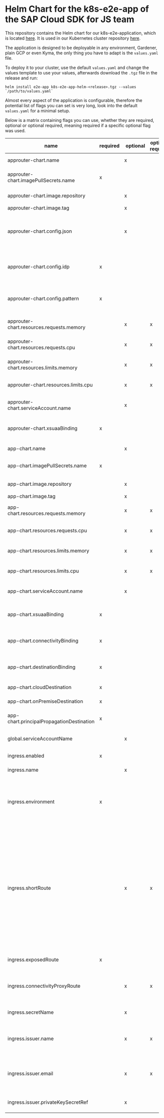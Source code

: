 # Helm Chart for the k8s-e2e-app of the SAP Cloud SDK for JS team
This repository contains the Helm chart for our k8s-e2e-application, which is located [here](https://github.tools.sap/cloudsdk/k8s-e2e-app).
It is used in our Kubernetes cluster repository [here](https://github.tools.sap/cloudsdk/cloudsdk-js-gardener-cluster).

The application is designed to be deployable in any environment, Gardener, plain GCP or even Kyma, the only thing you have to adapt is the `values.yaml` file.

To deploy it to your cluster, use the default `values.yaml` and change the values template to use your values, afterwards download the `.tgz` file in the release and run:

```
helm install e2e-app k8s-e2e-app-helm-<release>.tgz --values `/path/to/values.yaml`
```

Almost every aspect of the application is configurable, therefore the potential list of flags you can set is very long, look into the default `values.yaml` for a minimal setup.

Below is a matrix containing flags you can use, whether they are required, optional or optional required, meaning required if a specific optional flag was used.

| name | required | optional | optional required | default | description |
|---|---|---|---|---|---|
| approuter-chart.name | | x | | `approuter-chart` | Name of the chart and all its CRDs |
| approuter-chart.imagePullSecrets.name | x | | | | Name of the secret to pull the approuter image |
| approuter-chart.image.repository | | x | | `docker-cloudsdk.docker.repositories.sap.ondemand.com/k8s-approuter` | Name of the image to use |
| approuter-chart.image.tag | | x | | `latest` | Tag of the image |
| approuter-chart.config.json | | x | | The app is served under /backend-app/ | Contains the entire approuter config, can be provided in JSON format, can't be used together with `config.idp` |
| approuter-chart.config.idp | x | | | | Name of the Identity Provider to use, required unless the whole config.json is provided |
| approuter-chart.config.pattern | x | | | | The `TENANT_HOST_PATTERN` to use for your approuter for multi-tenancy |
| approuter-chart.resources.requests.memory | | x | x | `256Mi` | If any resource parameter is given, all have to be used |
| approuter-chart.resources.requests.cpu | | x | x | `500m` | If any resource parameter is given, all have to be used |
| approuter-chart.resources.limits.memory | | x | x | `512Mi` | If any resource parameter is given, all have to be used |
| approuter-chart.resources.limits.cpu | | x | x | `1000m` | If any resource parameter is given, all have to be used |
| approuter-chart.serviceAccount.name | | x | | `default` | Service account to use for the deployment |
| approuter-chart.xsuaaBinding | x | | | | Name of the secret that contains the xsuaa service binding |
| app-chart.name | | x | | `app-chart` | Name of the chart and all its CRDs |
| app-chart.imagePullSecrets.name | x | | | | Name of the secret to pull the app image |
| app-chart.image.repository | | x | | `docker-cloudsdk.docker.repositories.sap.ondemand.com/k8s-e2e-app` | Name of the image to use |
| app-chart.image.tag | | x | | `latest` | Tag of the image |
| app-chart.resources.requests.memory | | x | x | `256Mi` | If any resource parameter is given, all have to be used |
| app-chart.resources.requests.cpu | | x | x | `500m` | If any resource parameter is given, all have to be used |
| app-chart.resources.limits.memory | | x | x | `512Mi` | If any resource parameter is given, all have to be used |
| app-chart.resources.limits.cpu | | x | x | `1000m` | If any resource parameter is given, all have to be used |
| app-chart.serviceAccount.name | | x | | `default` | Service account to use for the deployment |
| app-chart.xsuaaBinding | x | | | | Name of the secret that contains the xsuaa service binding |
| app-chart.connectivityBinding | x | | | | Name of the secret that contains the connectivity service binding |
| app-chart.destinationBinding | x | | | | Name of the secret that contains the destination service binding |
| app-chart.cloudDestination | x | | | | Name of a cloud destination |
| app-chart.onPremiseDestination | x | | | | Name of a On-Premise destination |
| app-chart.principalPropagationDestination | x | | | | Name of a principal propagation destination |
| global.serviceAccountName | | x | | `default` | ServiceAccount that is used for all CRDs of the chart |
| ingress.enabled | x | | | | Whether to enable an ingress true/false |
| ingress.name | | x | | `k8s-e2e-app-helm` | Name of the charts CRDs |
| ingress.environment | x | | | | Kind of environment, either `gardener` or `generic`, if `generic` is used you will have to specify `ingress.issuer` values |
| ingress.shortRoute | | x | x | | If your exposed route is longer than 64 characters, you have to specify a shorter route, since `letsencrypt` needs one route that is shorter than 64 characters to function, the shortest available route would be your DNS, but only if that route is exposable, if you deploy to Gardener this won't be possible without specifying enviromnment as `gardener` |
| ingress.exposedRoute | x | | | | The route that will point at your approuter |
| ingress.connectivityProxyRoute | | x | x | | If the connectivity proxy doesn't have valid TLS yet, you have to configure it here |
| ingress.secretName | | x | | `tls-secret` | Name of the secret that will contain all certificates |
| ingress.issuer.name | | x | x | `letsencrypt-production` | Name of the issuer to use, if you don't specify a name a letsencrypt issuer will be created |
| ingress.issuer.email | | x | x | | Email that will be used to register to letsencrypt, only required if no `ingress.issuer.name` was provided |
| ingress.issuer.privateKeySecretRef | | x | | `tls-private-key` | Name of the secret that will contain your private key |
